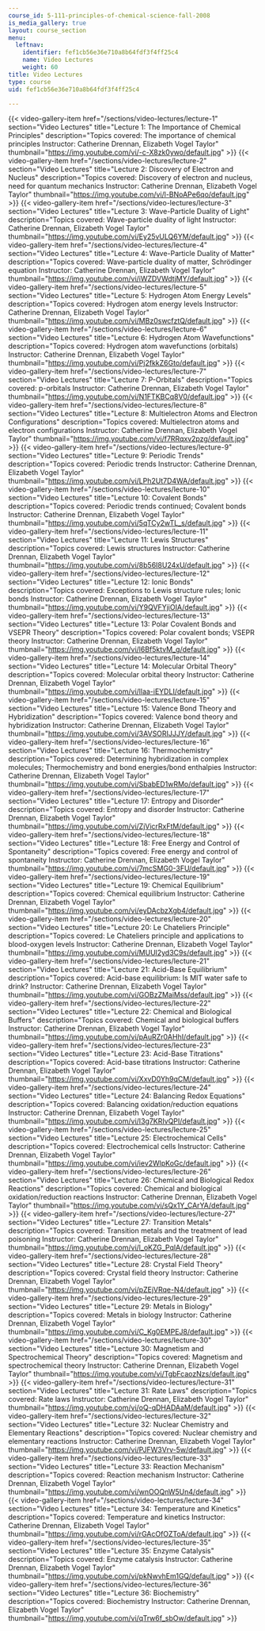 ```yaml
---
course_id: 5-111-principles-of-chemical-science-fall-2008
is_media_gallery: true
layout: course_section
menu:
  leftnav:
    identifier: fef1cb56e36e710a8b64fdf3f4ff25c4
    name: Video Lectures
    weight: 60
title: Video Lectures
type: course
uid: fef1cb56e36e710a8b64fdf3f4ff25c4

---
```

{{< video-gallery-item href="/sections/video-lectures/lecture-1" section="Video Lectures" title="Lecture 1: The Importance of Chemical Principles" description="Topics covered: The importance of chemical principles Instructor: Catherine Drennan, Elizabeth Vogel Taylor" thumbnail="https://img.youtube.com/vi/-c-X8zk0ywo/default.jpg" >}} {{< video-gallery-item href="/sections/video-lectures/lecture-2" section="Video Lectures" title="Lecture 2: Discovery of Electron and Nucleus" description="Topics covered: Discovery of electron and nucleus, need for quantum mechanics Instructor: Catherine Drennan, Elizabeth Vogel Taylor" thumbnail="https://img.youtube.com/vi/l-BNoAPe6qo/default.jpg" >}} {{< video-gallery-item href="/sections/video-lectures/lecture-3" section="Video Lectures" title="Lecture 3: Wave-Particle Duality of Light" description="Topics covered: Wave-particle duality of light Instructor: Catherine Drennan, Elizabeth Vogel Taylor" thumbnail="https://img.youtube.com/vi/Ey25vULQ6YM/default.jpg" >}} {{< video-gallery-item href="/sections/video-lectures/lecture-4" section="Video Lectures" title="Lecture 4: Wave-Particle Duality of Matter" description="Topics covered: Wave-particle duality of matter, Schrödinger equation Instructor: Catherine Drennan, Elizabeth Vogel Taylor" thumbnail="https://img.youtube.com/vi/iWZDVWdtjMY/default.jpg" >}} {{< video-gallery-item href="/sections/video-lectures/lecture-5" section="Video Lectures" title="Lecture 5: Hydrogen Atom Energy Levels" description="Topics covered: Hydrogen atom energy levels Instructor: Catherine Drennan, Elizabeth Vogel Taylor" thumbnail="https://img.youtube.com/vi/MBz0swcfztQ/default.jpg" >}} {{< video-gallery-item href="/sections/video-lectures/lecture-6" section="Video Lectures" title="Lecture 6: Hydrogen Atom Wavefunctions" description="Topics covered: Hydrogen atom wavefunctions (orbitals) Instructor: Catherine Drennan, Elizabeth Vogel Taylor" thumbnail="https://img.youtube.com/vi/Pj2fkkZ6Gto/default.jpg" >}} {{< video-gallery-item href="/sections/video-lectures/lecture-7" section="Video Lectures" title="Lecture 7: P-Orbitals" description="Topics covered: p-orbitals Instructor: Catherine Drennan, Elizabeth Vogel Taylor" thumbnail="https://img.youtube.com/vi/N1FTKBCq8V0/default.jpg" >}} {{< video-gallery-item href="/sections/video-lectures/lecture-8" section="Video Lectures" title="Lecture 8: Multielectron Atoms and Electron Configurations" description="Topics covered: Multielectron atoms and electron configurations Instructor: Catherine Drennan, Elizabeth Vogel Taylor" thumbnail="https://img.youtube.com/vi/f7RRqxv2pzg/default.jpg" >}} {{< video-gallery-item href="/sections/video-lectures/lecture-9" section="Video Lectures" title="Lecture 9: Periodic Trends" description="Topics covered: Periodic trends Instructor: Catherine Drennan, Elizabeth Vogel Taylor" thumbnail="https://img.youtube.com/vi/LPh2Ut7D4WA/default.jpg" >}} {{< video-gallery-item href="/sections/video-lectures/lecture-10" section="Video Lectures" title="Lecture 10: Covalent Bonds" description="Topics covered: Periodic trends continued; Covalent bonds Instructor: Catherine Drennan, Elizabeth Vogel Taylor" thumbnail="https://img.youtube.com/vi/5qTCy2wTL_s/default.jpg" >}} {{< video-gallery-item href="/sections/video-lectures/lecture-11" section="Video Lectures" title="Lecture 11: Lewis Structures" description="Topics covered: Lewis structures Instructor: Catherine Drennan, Elizabeth Vogel Taylor" thumbnail="https://img.youtube.com/vi/8b56I8U24xU/default.jpg" >}} {{< video-gallery-item href="/sections/video-lectures/lecture-12" section="Video Lectures" title="Lecture 12: Ionic Bonds" description="Topics covered: Exceptions to Lewis structure rules; Ionic bonds Instructor: Catherine Drennan, Elizabeth Vogel Taylor" thumbnail="https://img.youtube.com/vi/Y9QVFYjiOIA/default.jpg" >}} {{< video-gallery-item href="/sections/video-lectures/lecture-13" section="Video Lectures" title="Lecture 13: Polar Covalent Bonds and VSEPR Theory" description="Topics covered: Polar covalent bonds; VSEPR theory Instructor: Catherine Drennan, Elizabeth Vogel Taylor" thumbnail="https://img.youtube.com/vi/l6Bf5ktvM_g/default.jpg" >}} {{< video-gallery-item href="/sections/video-lectures/lecture-14" section="Video Lectures" title="Lecture 14: Molecular Orbital Theory" description="Topics covered: Molecular orbital theory Instructor: Catherine Drennan, Elizabeth Vogel Taylor" thumbnail="https://img.youtube.com/vi/llaa-iEYDLI/default.jpg" >}} {{< video-gallery-item href="/sections/video-lectures/lecture-15" section="Video Lectures" title="Lecture 15: Valence Bond Theory and Hybridization" description="Topics covered: Valence bond theory and hybridization Instructor: Catherine Drennan, Elizabeth Vogel Taylor" thumbnail="https://img.youtube.com/vi/3AVSORIJJJY/default.jpg" >}} {{< video-gallery-item href="/sections/video-lectures/lecture-16" section="Video Lectures" title="Lecture 16: Thermochemistry" description="Topics covered: Determining hybridization in complex molecules; Thermochemistry and bond energies/bond enthalpies Instructor: Catherine Drennan, Elizabeth Vogel Taylor" thumbnail="https://img.youtube.com/vi/SbabED1wRMo/default.jpg" >}} {{< video-gallery-item href="/sections/video-lectures/lecture-17" section="Video Lectures" title="Lecture 17: Entropy and Disorder" description="Topics covered: Entropy and disorder Instructor: Catherine Drennan, Elizabeth Vogel Taylor" thumbnail="https://img.youtube.com/vi/ZjVicrRxFtM/default.jpg" >}} {{< video-gallery-item href="/sections/video-lectures/lecture-18" section="Video Lectures" title="Lecture 18: Free Energy and Control of Spontaneity" description="Topics covered: Free energy and control of spontaneity Instructor: Catherine Drennan, Elizabeth Vogel Taylor" thumbnail="https://img.youtube.com/vi/7mcSMG0-3FU/default.jpg" >}} {{< video-gallery-item href="/sections/video-lectures/lecture-19" section="Video Lectures" title="Lecture 19: Chemical Equilibrium" description="Topics covered: Chemical equilibrium Instructor: Catherine Drennan, Elizabeth Vogel Taylor" thumbnail="https://img.youtube.com/vi/eyDAcbzXgb4/default.jpg" >}} {{< video-gallery-item href="/sections/video-lectures/lecture-20" section="Video Lectures" title="Lecture 20: Le Chateliers Principle" description="Topics covered: Le Chateliers principle and applications to blood-oxygen levels Instructor: Catherine Drennan, Elizabeth Vogel Taylor" thumbnail="https://img.youtube.com/vi/MUUl2yd3C9s/default.jpg" >}} {{< video-gallery-item href="/sections/video-lectures/lecture-21" section="Video Lectures" title="Lecture 21: Acid-Base Equilibrium" description="Topics covered: Acid-base equilibrium: Is MIT water safe to drink? Instructor: Catherine Drennan, Elizabeth Vogel Taylor" thumbnail="https://img.youtube.com/vi/GOBzZMaiMss/default.jpg" >}} {{< video-gallery-item href="/sections/video-lectures/lecture-22" section="Video Lectures" title="Lecture 22: Chemical and Biological Buffers" description="Topics covered: Chemical and biological buffers Instructor: Catherine Drennan, Elizabeth Vogel Taylor" thumbnail="https://img.youtube.com/vi/pAuRZr0AHhI/default.jpg" >}} {{< video-gallery-item href="/sections/video-lectures/lecture-23" section="Video Lectures" title="Lecture 23: Acid-Base Titrations" description="Topics covered: Acid-base titrations Instructor: Catherine Drennan, Elizabeth Vogel Taylor" thumbnail="https://img.youtube.com/vi/XxvD0Yh9qCM/default.jpg" >}} {{< video-gallery-item href="/sections/video-lectures/lecture-24" section="Video Lectures" title="Lecture 24: Balancing Redox Equations" description="Topics covered: Balancing oxidation/reduction equations Instructor: Catherine Drennan, Elizabeth Vogel Taylor" thumbnail="https://img.youtube.com/vi/I3g7KRIvQPI/default.jpg" >}} {{< video-gallery-item href="/sections/video-lectures/lecture-25" section="Video Lectures" title="Lecture 25: Electrochemical Cells" description="Topics covered: Electrochemical cells Instructor: Catherine Drennan, Elizabeth Vogel Taylor" thumbnail="https://img.youtube.com/vi/iev2WlpKoGc/default.jpg" >}} {{< video-gallery-item href="/sections/video-lectures/lecture-26" section="Video Lectures" title="Lecture 26: Chemical and Biological Redox Reactions" description="Topics covered: Chemical and biological oxidation/reduction reactions Instructor: Catherine Drennan, Elizabeth Vogel Taylor" thumbnail="https://img.youtube.com/vi/sQx1Y_CArYA/default.jpg" >}} {{< video-gallery-item href="/sections/video-lectures/lecture-27" section="Video Lectures" title="Lecture 27: Transition Metals" description="Topics covered: Transition metals and the treatment of lead poisoning Instructor: Catherine Drennan, Elizabeth Vogel Taylor" thumbnail="https://img.youtube.com/vi/l_oKZG_PqlA/default.jpg" >}} {{< video-gallery-item href="/sections/video-lectures/lecture-28" section="Video Lectures" title="Lecture 28: Crystal Field Theory" description="Topics covered: Crystal field theory Instructor: Catherine Drennan, Elizabeth Vogel Taylor" thumbnail="https://img.youtube.com/vi/pZEjVRqe-N4/default.jpg" >}} {{< video-gallery-item href="/sections/video-lectures/lecture-29" section="Video Lectures" title="Lecture 29: Metals in Biology" description="Topics covered: Metals in biology Instructor: Catherine Drennan, Elizabeth Vogel Taylor" thumbnail="https://img.youtube.com/vi/C_Kg0EMPEJ8/default.jpg" >}} {{< video-gallery-item href="/sections/video-lectures/lecture-30" section="Video Lectures" title="Lecture 30: Magnetism and Spectrochemical Theory" description="Topics covered: Magnetism and spectrochemical theory Instructor: Catherine Drennan, Elizabeth Vogel Taylor" thumbnail="https://img.youtube.com/vi/TgbFcaozNzs/default.jpg" >}} {{< video-gallery-item href="/sections/video-lectures/lecture-31" section="Video Lectures" title="Lecture 31: Rate Laws" description="Topics covered: Rate laws Instructor: Catherine Drennan, Elizabeth Vogel Taylor" thumbnail="https://img.youtube.com/vi/oQ-qDHADAaM/default.jpg" >}} {{< video-gallery-item href="/sections/video-lectures/lecture-32" section="Video Lectures" title="Lecture 32: Nuclear Chemistry and Elementary Reactions" description="Topics covered: Nuclear chemistry and elementary reactions Instructor: Catherine Drennan, Elizabeth Vogel Taylor" thumbnail="https://img.youtube.com/vi/PJFW3Vrv-5w/default.jpg" >}} {{< video-gallery-item href="/sections/video-lectures/lecture-33" section="Video Lectures" title="Lecture 33: Reaction Mechanism" description="Topics covered: Reaction mechanism Instructor: Catherine Drennan, Elizabeth Vogel Taylor" thumbnail="https://img.youtube.com/vi/wnOOQnW5Un4/default.jpg" >}} {{< video-gallery-item href="/sections/video-lectures/lecture-34" section="Video Lectures" title="Lecture 34: Temperature and Kinetics" description="Topics covered: Temperature and kinetics Instructor: Catherine Drennan, Elizabeth Vogel Taylor" thumbnail="https://img.youtube.com/vi/rGAcOfOZToA/default.jpg" >}} {{< video-gallery-item href="/sections/video-lectures/lecture-35" section="Video Lectures" title="Lecture 35: Enzyme Catalysis" description="Topics covered: Enzyme catalysis Instructor: Catherine Drennan, Elizabeth Vogel Taylor" thumbnail="https://img.youtube.com/vi/pkNwvhEm1GQ/default.jpg" >}} {{< video-gallery-item href="/sections/video-lectures/lecture-36" section="Video Lectures" title="Lecture 36: Biochemistry" description="Topics covered: Biochemistry Instructor: Catherine Drennan, Elizabeth Vogel Taylor" thumbnail="https://img.youtube.com/vi/qTrw6f_sbOw/default.jpg" >}}